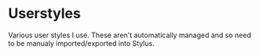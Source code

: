 # Userstyles
Various user styles I use. These aren't automatically managed and so need to
be manualy imported/exported into Stylus.
